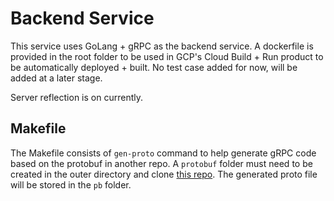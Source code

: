 # Backend Service
This service uses GoLang + gRPC as the backend service.
A dockerfile is provided in the root folder to be used in GCP's Cloud Build + Run product to be automatically deployed + built. No test case added for now, will be added at a later stage.

Server reflection is on currently.

## Makefile
The Makefile consists of `gen-proto` command to help generate gRPC code based on the protobuf in another repo. A `protobuf` folder must need to be created in the outer directory and clone [this repo](https://github.com/ManeHKU/protobuf).
The generated proto file will be stored in the `pb` folder.
